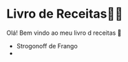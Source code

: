 # Livro de Receitas:man_cook:

Olá! Bem vindo ao meu livro d receitas :wave:

- Strogonoff de Frango
- 


